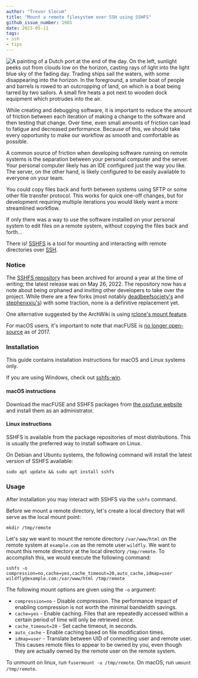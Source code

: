```yaml
---
author: "Trevor Slocum"
title: "Mount a remote filesystem over SSH using SSHFS"
github_issue_number: 1965
date: 2023-05-11
tags:
- ssh
- tips
---
```


![A painting of a Dutch port at the end of the day. On the left, sunlight peeks out from clouds low on the horizon, casting rays of light into the light blue sky of the fading day. Trading ships sail the waters, with some disappearing into the horizon. In the foreground, a smaller boat of people and barrels is rowed to an outcropping of land, on which is a boat being tarred by two sailors. A small fire heats a pot next to wooden dock equipment which protrudes into the air.](/blog/2023/05/mount-remote-filesystem-sshfs/estuary_at_days_end_crop.webp)

<!-- Image: Simon de Vlieger, Estuary at Day's End, c. 1640/1645 (cropped from original). Public domain via CC0 -->

While creating and debugging software, it is important to reduce the amount of
friction between each iteration of making a change to the software and then
testing that change. Over time, even small amounts of friction can lead to
fatigue and decreased performance. Because of this, we should take every
opportunity to make our workflow as smooth and comfortable as possible.

A common source of friction when developing software running on remote systems
is the separation between your personal computer and the server. Your personal
computer likely has an IDE configured just the way you like. The server, on the
other hand, is likely configured to be easily available to everyone on your team.

You could copy files back and forth between systems using SFTP or some other
file transfer protocol. This works for quick one-off changes, but for
development requiring multiple iterations you would likely want a more
streamlined workflow.

If only there was a way to use the software installed on your personal system
to edit files on a remote system, without copying the files back and forth...

There is! [SSHFS](https://en.wikipedia.org/wiki/SSHFS) is a tool for mounting
and interacting with remote directories over [SSH](https://en.wikipedia.org/wiki/Secure_Shell).

### Notice

The [SSHFS repository](https://github.com/libfuse/sshfs) has been archived for around a year at the time of writing; the latest release was on May 26, 2022. The repository now has a note about being orphaned and inviting other developers to take over the project. While there are a few forks (most notably [deadbeefsociety's](https://github.com/deadbeefsociety/sshfs) and [stephenxxiu's](https://github.com/stevenxxiu/sshfs)) with some traction, none is a definitive replacement yet.

One alternative suggested by the ArchWiki is using [rclone's mount feature](https://rclone.org/commands/rclone_mount/).

For macOS users, it's important to note that macFUSE is [no longer open-source](https://colatkinson.site/macos/fuse/2019/09/29/osxfuse/) as of 2017.

### Installation

This guide contains installation instructions for macOS and Linux systems only.

If you are using Windows, check out [sshfs-win](https://github.com/winfsp/sshfs-win).

#### macOS instructions

Download the macFUSE and SSHFS packages from [the osxfuse website](https://osxfuse.github.io)
and install them as an administrator.

#### Linux instructions

SSHFS is available from the package repositories of most distributions. This is
usually the preferred way to install software on Linux.

On Debian and Ubuntu systems, the following command will install the latest
version of SSHFS available:

```shell
sudo apt update && sudo apt install sshfs
```

### Usage

After installation you may interact with SSHFS via the `sshfs` command.

Before we mount a remote directory, let's create a local directory that will
serve as the local mount point:

```shell
mkdir /tmp/remote
```

Let's say we want to mount the remote directory `/var/www/html` on the remote
system at `example.com` as the remote user `wildfly`. We want to mount this
remote directory at the local directory `/tmp/remote`. To accomplish this, we
would execute the following command:

```shell
sshfs -o compression=no,cache=yes,cache_timeout=20,auto_cache,idmap=user wildfly@example.com:/var/www/html /tmp/remote
```

The following mount options are given using the `-o` argument:

- `compression=no` - Disable compression. The performance impact of enabling 
compression is not worth the minimal bandwidth savings.
- `cache=yes` - Enable caching. Files that are repeatedly accessed within a
certain period of time will only be retrieved once.
- `cache_timeout=20` - Set cache timeout, in seconds.
- `auto_cache` - Enable caching based on file modification times.
- `idmap=user` - Translate between UID of connecting user and remote user. This
causes remote files to appear to be owned by you, even though they are actually 
owned by the remote user on the remote system.

To unmount on linux, run `fusermount -u /tmp/remote`. On macOS, run `umount /tmp/remote`.

